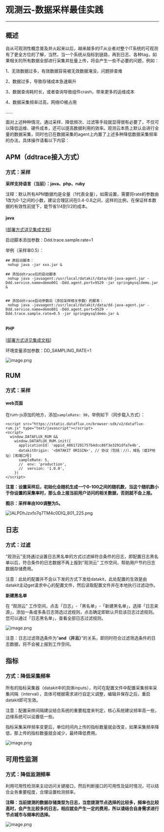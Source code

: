 # 观测云-数据采样最佳实践

---

## 概述         

自从可观测性概念普及并火起来以后，越来越多的IT从业者对整个IT系统的可观测有了更全方位的了解，当然，当一个系统从指标到链路，再到日志、各种tag，如果相关的所有数据全部进行采集并批量上传，将会产生一些不必要的问题，例如：

1、无效数据过多，有效数据容易被无效数据淹没，问题排查难

2、数据过多，导致存储成本急速飙升

3、数据查询耗时长，或者查询导致组件crash，带来更多的运维成本

4、数据采集频率过高，网络IO被占用

……

面对上述种种情况，通过采样、降低频次、过滤等手段就显得很有必要了，不仅可以降低运维、硬件成本，还可以提高数据利用的效率。观测云本质上默认会进行全量的数据采集，同时也已在数据采集的agent上内置了上述多种降低数据采集频率的办法，具体操作请看以下内容：

## APM（ddtrace接入方式）

### 方式：采样

**采样支持语言（当前）：java、php、ruby**

注释：默认所有APM数据均是全量（1代表全量），如需设置，需要将rate的参数由1改为0-1之间的小数，建议合理区间在0.4-0.8之间，这样的比例，在保证样本数据的有效性前提下，能节省1/4到1/2的成本。

#### java

[[部署方式详见集成文档](https://www.yuque.com/dataflux/integrations/java#Q7Kn5)]

启动脚本添加参数：Ddd.trace.sample.rate=1

举例（采样率0.5）：

```
## 原启动脚本：
 nohup java -jar xxx.jar &
 
## 添加ddtrace后的启动脚本
 nohup java -javaagent:/usr/local/datakit/data/dd-java-agent.jar -Ddd.service.name=demo001 -Ddd.agent.port=9529 -jar springmysqldemo.jar & 


## 添加ddtrace启动参数后（添加采样相关参数）的脚本：
 nohup java -javaagent:/usr/local/datakit/data/dd-java-agent.jar -Ddd.service.name=demo001 -Ddd.agent.port=9529 -Ddd.trace.sample.rate=0.5 -jar springmysqldemo.jar &
 
```

#### PHP

[[部署方式详见集成文档](https://www.yuque.com/dataflux/integrations/php)]

环境变量添加参数：DD_SAMPLING_RATE=1

![image.png](../images/data-simpling-1.png)

## RUM

### 方式：采样

#### web页面

在rum-js添加的地方，添加`sampleRate: 90`，举例如下（同步载入方式）：

```
<script src="https://static.dataflux.cn/browser-sdk/v2/dataflux-rum.js" type="text/javascript"></script>
<script>
  window.DATAFLUX_RUM &&
    window.DATAFLUX_RUM.init({
      applicationId: 'appid_48617201757b4dcc86f3e3291dfa7e4b',
      datakitOrigin: '<DATAKIT ORIGIN>', // 协议（包括：//），域名（或IP地址）[和端口号]
      sampleRate: 5,
      //  env: 'production',
      //  version: '1.0.0',
    })
</script>
```

**注意：设置采样后，初始化会随机生成一个0-100之间的随机数，当这个随机数小于你设置的采集率时，那么会上报当前用户访问的相关数据，否则就不会上报。**

**图示：采样率由100调整为5。**

![lALPDhJzxfo7q7TM4c0DIQ_801_225.png](../images/data-simpling-2.png)

## 日志

### 方式：过滤

“观测云”支持通过设置日志黑名单的方式过滤掉符合条件的日志，即配置日志黑名单以后，符合条件的日志数据不再上报到“观测云” 工作空间，帮助用户节约日志数据存储费用。

注意：此处的配置并不会以下发的方式下发给datakit，此处配置的生效是由datakit主动get请求中心的配置文件，然后读取配置文件并在本地执行过滤动作。

**新建黑名单**

在 “观测云” 工作空间，点击「日志」-「黑名单」-「新建黑名单」，选择「日志来源」，添加一条或多条日志筛选过滤规则，点击确定即默认开启该日志过滤规则。您可以通过「日志黑名单」，查看全部日志过滤规则。

![image.png](../images/data-simpling-3.png)

注意：日志过滤筛选条件为“**and（并且）**”的关系，即同时符合过滤筛选条件的日志数据，将不会被上报到工作空间。

## 指标

### 方式：降低采集频率

所有的指标采集器（datakit中的具体inputs），均可在配置文件中配置采集频率采集间隔（interval），具体可根据需求进行自定义调整，编辑并保存之后，重启datakit即可生效。

注意：配置采样间隔建议结合系统的重要程度来判定，核心系统建议频率高一些，边缘系统可以设置低一些。

指标采集采样频率变更后，单位时间内上传的指标数量就会改变，如果采集频率降低，那上传的指标数量就会减少，最终降低费用。

![image.png](../images/data-simpling-4.png)

## 可用性监测

### 方式：降低监测频率

利用可用性检测来主动访问关键接口，然后判断接口的可用性及延时情况，可以结合业务重要程度，合理设置检测频率。

**注释：当前拨测的数据存储类型为日志，当您拨测节点选择的比较多，频率也比较高时，会产生比较多的日志，相应就会产生一定的费用，所以请结合自身需求进行节点城市与频率的选择。**

![image.png](../images/data-simpling-5.png)
